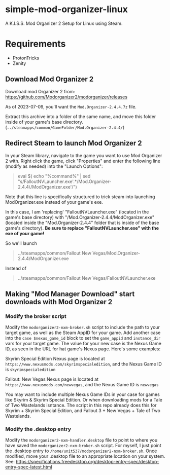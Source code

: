 # simple-mod-organizer-linux
A K.I.S.S. Mod Organizer 2 Setup for Linux using Steam.

# Requirements

- ProtonTricks
- Zenity

## Download Mod Organizer 2

Download mod Organizer 2 from: https://github.com/Modorganizer2/modorganizer/releases

As of 2023-07-09, you'll want the `Mod.Organizer-2.4.4.7z` file.

Extract this archive into a folder of the same name, and move this folder inside of your game's base directory. (`../steamapps/common/GameFolder/Mod.Organizer-2.4.4/`)

## Redirect Steam to launch Mod Organizer 2

In your Steam library, navigate to the game you want to use Mod Organizer 2 with. Right click the game, click "Properties" and enter the following line (modify as needed) into the "Launch Options":

> eval $( echo "%command%" | sed "s/FalloutNVLauncher.exe'.*/Mod.Organizer-2.4.4\\/ModOrganizer.exe'/")

Note that this line is specifically structured to trick steam into launching ModOrganizer.exe instead of your game's exe.

In this case, I am 'replacing' "FalloutNVLauncher.exe" (located in the game's base directory) with "/Mod.Organizer-2.4.4\/ModOrganizer.exe" (located inside the "Mod.Organizer-2.4.4" folder that is inside of the base game's directory). **Be sure to replace "FalloutNVLauncher.exe" with the exe of your game!**

So we'll launch

> ../steamapps/common/Fallout New Vegas/Mod.Organizer-2.4.4/ModOrganizer.exe

Instead of

> ../steamapps/common/Fallout New Vegas/FalloutNVLauncher.exe

## Making "Mod Manager Download" start downloads with Mod Organizer 2

### Modify the broker script

Modify the `modorganizer2-nxm-broker.sh` script to include the path to your target game, as well as the Steam AppID for your game. Add another case into the `case $nexus_game_id` block to set the `game_appid` and `instance_dir` vars for your target game. The value for your new case is the Nexus Game ID, as seen in the URL for hat game's Nexus page. Here's some examples:

Skyrim Special Edition Nexus page is located at `https://www.nexusmods.com/skyrimspecialedition`, and the Nexus Game ID is `skyrimspecialedition`

Fallout: New Vegas Nexus page is located at `https://www.nexusmods.com/newvegas`, and the Nexus Game ID is `newvegas`

You may want to include multiple Nexus Game IDs in your case for games like Skyrim & Skyrim Special Edition. Or when downloading mods for a Tale of Two Wastelands isntance. The script in this repo already does this for Skyrim + Skyrim Special Edition, and Fallout 3 + New Vegas + Tale of Two Wastelands.

### Modify the .desktop entry

Modify the `modorganizer2-nxm-handler.desktop` file to point to where you have saved the `modorganizer2-nxm-broker.sh` script. For myself, I just point the .desktop entry to `/home/unit537/modorganizer2-nxm-broker.sh`. Once modified, move your .desktop file to an appropriate location on your system. See: https://specifications.freedesktop.org/desktop-entry-spec/desktop-entry-spec-latest.html
